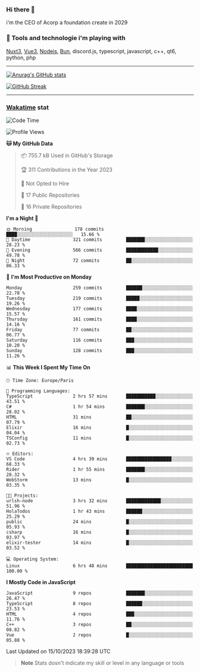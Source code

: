 ### Hi there 👋

i'm the CEO of Acorp a foundation create in 2029  

### 🧰 Tools and technologie i'm playing with

[Nuxt3](https://nuxt.com), [Vue3](https://vuejs.org/), [Nodejs](https://nodejs.org), [Bun](https://bun.sh/), discord.js, typescript, javascript, c++, qt6, python, php

---

[![Anurag's GitHub stats](https://github-readme-stats.vercel.app/api?username=ackimixs&show_icons=true&theme=github_dark&count_private=true)](https://www.ackimixs.xyz)

[![GitHub Streak](https://github-readme-streak-stats.herokuapp.com?user=Ackimixs&theme=github-dark-blue&date_format=j%20M%5B%20Y%5D&mode=weekly)](https://git.io/streak-stats)

---
 
 ### [Wakatime](https://wakatime.com/) stat

<!--START_SECTION:waka-->
![Code Time](http://img.shields.io/badge/Code%20Time-800%20hrs%2023%20mins-blue)

![Profile Views](http://img.shields.io/badge/Profile%20Views-0-blue)

**🐱 My GitHub Data** 

> 📦 755.7 kB Used in GitHub's Storage 
 > 
> 🏆 311 Contributions in the Year 2023
 > 
> 🚫 Not Opted to Hire
 > 
> 📜 17 Public Repositories 
 > 
> 🔑 16 Private Repositories 
 > 
**I'm a Night 🦉** 

```text
🌞 Morning                178 commits         ████░░░░░░░░░░░░░░░░░░░░░   15.66 % 
🌆 Daytime                321 commits         ███████░░░░░░░░░░░░░░░░░░   28.23 % 
🌃 Evening                566 commits         ████████████░░░░░░░░░░░░░   49.78 % 
🌙 Night                  72 commits          ██░░░░░░░░░░░░░░░░░░░░░░░   06.33 % 
```
📅 **I'm Most Productive on Monday** 

```text
Monday                   259 commits         ██████░░░░░░░░░░░░░░░░░░░   22.78 % 
Tuesday                  219 commits         █████░░░░░░░░░░░░░░░░░░░░   19.26 % 
Wednesday                177 commits         ████░░░░░░░░░░░░░░░░░░░░░   15.57 % 
Thursday                 161 commits         ████░░░░░░░░░░░░░░░░░░░░░   14.16 % 
Friday                   77 commits          ██░░░░░░░░░░░░░░░░░░░░░░░   06.77 % 
Saturday                 116 commits         ███░░░░░░░░░░░░░░░░░░░░░░   10.20 % 
Sunday                   128 commits         ███░░░░░░░░░░░░░░░░░░░░░░   11.26 % 
```


📊 **This Week I Spent My Time On** 

```text
🕑︎ Time Zone: Europe/Paris

💬 Programming Languages: 
TypeScript               2 hrs 57 mins       ███████████░░░░░░░░░░░░░░   43.51 % 
C#                       1 hr 54 mins        ███████░░░░░░░░░░░░░░░░░░   28.02 % 
HTML                     31 mins             ██░░░░░░░░░░░░░░░░░░░░░░░   07.79 % 
Elixir                   16 mins             █░░░░░░░░░░░░░░░░░░░░░░░░   04.04 % 
TSConfig                 11 mins             █░░░░░░░░░░░░░░░░░░░░░░░░   02.73 % 

🔥 Editors: 
VS Code                  4 hrs 39 mins       █████████████████░░░░░░░░   68.33 % 
Rider                    1 hr 55 mins        ███████░░░░░░░░░░░░░░░░░░   28.32 % 
WebStorm                 13 mins             █░░░░░░░░░░░░░░░░░░░░░░░░   03.35 % 

🐱‍💻 Projects: 
urlsh-node               3 hrs 32 mins       █████████████░░░░░░░░░░░░   51.96 % 
HolaTodos                1 hr 43 mins        ██████░░░░░░░░░░░░░░░░░░░   25.29 % 
public                   24 mins             █░░░░░░░░░░░░░░░░░░░░░░░░   05.93 % 
csharp                   16 mins             █░░░░░░░░░░░░░░░░░░░░░░░░   03.97 % 
elixir-tester            14 mins             █░░░░░░░░░░░░░░░░░░░░░░░░   03.52 % 

💻 Operating System: 
Linux                    6 hrs 48 mins       █████████████████████████   100.00 % 
```

**I Mostly Code in JavaScript** 

```text
JavaScript               9 repos             ███████░░░░░░░░░░░░░░░░░░   26.47 % 
TypeScript               8 repos             ██████░░░░░░░░░░░░░░░░░░░   23.53 % 
HTML                     4 repos             ███░░░░░░░░░░░░░░░░░░░░░░   11.76 % 
C++                      3 repos             ██░░░░░░░░░░░░░░░░░░░░░░░   08.82 % 
Vue                      2 repos             █░░░░░░░░░░░░░░░░░░░░░░░░   05.88 % 
```




 Last Updated on 15/10/2023 18:39:28 UTC
<!--END_SECTION:waka-->

> **Note**
> Stats dosn't indicate my skill or level in any language or tools
